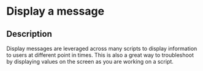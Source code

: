 # Display a message

## Description

Display messages are leveraged across many scripts to display information to users at different point in times.  This is also a great way to troubleshoot by displaying values on the screen as you are working on a script.
